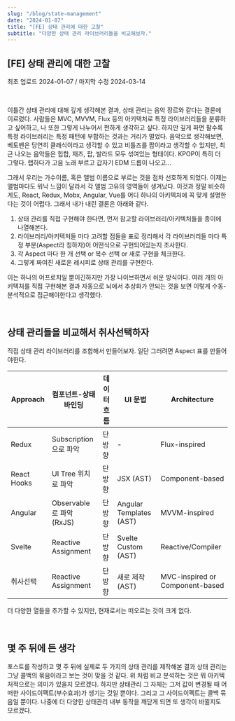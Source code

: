 ```yaml
---
slug: "/blog/state-management"
date: "2024-01-07"
title: "[FE] 상태 관리에 대한 고찰"
subtitle: "다양한 상태 관리 라이브러리들을 비교해보자."
---
```


## **[FE] 상태 관리에 대한 고찰**

<p class="text-time">최초 업로드 2024-01-07 / 마지막 수정 2024-03-14</p>

<br/>

이틀간 상태 관리에 대해 깊게 생각해본 결과, 상태 관리는 음악 장르와 같다는 결론에 이르렀다.
사람들은 MVC, MVVM, Flux 등의 아키텍처로 특정 라이브러리들을 분류하고 싶어하고, 나 또한 그렇게 나누어서 편하게 생각하고 싶다.
하지만 깊게 파면 팔수록 특정 라이브러리는 특정 패턴에 부합하는 것과는 거리가 멀었다. 음악으로 생각해보면,
베토벤은 당연히 클래식이라고 생각할 수 있고 비틀즈를 팝이라고 생각할 수 있지만, 최근 나오는 음악들은 힙합, 재즈, 팝, 발라드
모두 섞여있는 형태이다. KPOP이 특히 더 그렇다. 랩하다가 고음 노래 부르고 갑자기 EDM 드롭이 나오고...

그래서 우리는 가수이름, 혹은 앨범 이름으로 부르는 것을 점차 선호하게 되었다. 이제는 앨범마다도 워낙 느낌이 달라서 각 앨범 고유의 영역들이 생겨났다.
이것과 정말 비슷하게도, React, Redux, Mobx, Angular, Vue를 어디 하나의 아키텍처에 꼭 맞게 설명한다는 것이 어렵다. 그래서 내가 내린 결론은 아래와 같다.

1. 상태 관리를 직접 구현해야 한다면, 먼저 참고할 라이브러리/아키텍처들을 종이에 나열해본다.
2. 라이브러리/아키텍처들 마다 고려할 점들을 표로 정리해서 각 라이브러리들 마다 특정 부분(Aspect라 칭하자)이 어떤식으로 구현되어있는지 조사한다.
3. 각 Aspect 마다 한 개 선택 or 복수 선택 or 새로 구현을 체크한다.
4. 그렇게 짜여진 새로운 레시피로 상태 관리를 구현한다.

이는 하나의 어프로치일 뿐이긴하지만 가장 나이브하면서 쉬운 방식이다.
여러 개의 아키텍처를 직접 구현해본 결과 자동으로 뇌에서 추상화가 안되는 것을 보면 이렇게 수동-분석적으로 접근해야한다고 생각했다.

<br/>

## **상태 관리들을 비교해서 취사선택하자**

직접 상태 관리 라이브러리를 조합해서 만들어보자. 일단 그러려면 Aspect 표를 만들어야한다.

| Approach    | 컴포넌트-상태 바인딩     | 데이터 흐름 | UI 문법                 | Architecture                    |
| ----------- | ------------------------ | ----------- | ----------------------- | ------------------------------- |
| Redux       | Subscription으로 파악    | 단방향      | -                       | Flux-inspired                   |
| React Hooks | UI Tree 위치로 파악      | 단방향      | JSX (AST)               | Component-based                 |
| Angular     | Observable로 파악 (RxJS) | 단방향      | Angular Templates (AST) | MVVM-inspired                   |
| Svelte      | Reactive Assignment      | 단방향      | Svelte Custom (AST)     | Reactive/Compiler               |
| 취사선택    | Reactive Assignment      | 단방향      | 새로 제작 (AST)         | MVC-inspired or Component-based |

더 다양한 열들을 추가할 수 있지만, 현재로서는 떠오르는 것이 크게 없다.

<br/>

## **몇 주 뒤에 든 생각**

포스트를 작성하고 몇 주 뒤에 실제로 두 가지의 상태 관리를 제작해본 결과 상태 관리는 그냥 콜백의 묶음이라고 보는 것이 맞을 것 같다.
위 처럼 비교 분석하는 것은 뭐 아키텍처적으로는 의미가 있을지 모르겠다. 하지만 상태관리 그 자체는 그저 값이 변경될 때 어떠한 사이드이펙트(부수효과)가 생기는
것일 뿐이다. 그리고 그 사이드이펙트는 콜백 묶음일 뿐이다. 나중에 더 다양한 상태관리 내부 동작을 깨닫게 되면 또 생각이 바뀔지도 모르겠다.
